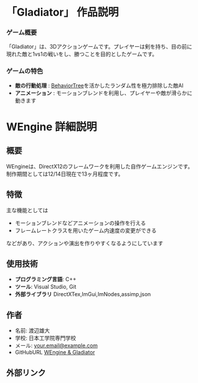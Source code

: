 # 「Gladiator」 作品説明

### ゲーム概要
「Gladiator」は、3Dアクションゲームです。プレイヤーは剣を持ち、目の前に現れた敵と1vs1の戦いをし、勝つことを目的としたゲームです。

### ゲームの特色
- **敵の行動処理** : [BehaviorTree]を活かしたランダム性を極力排除した敵AI
- **アニメーション** : モーションブレンドを利用し、プレイヤーや敵が滑らかに動きます

# WEngine 詳細説明

## 概要
WEngineは、DirectX12のフレームワークを利用した自作ゲームエンジンです。
制作期間としては12/14日現在で13ヶ月程度です。

## 特徴
主な機能としては
- モーションブレンドなどアニメーションの操作を行える
- フレームレートクラスを用いたゲーム内速度の変更ができる

などがあり、アクションや演出を作りやすくなるようにしています

## 使用技術
- **プログラミング言語**: C++
- **ツール**: Visual Studio, Git
- **外部ライブラリ** DirectXTex,ImGui,ImNodes,assimp,json


## 作者
- 名前: 渡辺雄大
- 学校: 日本工学院専門学校
- メール: your.email@example.com
-  GitHubURL [WEngine & Gladiator](https://github.com/canon1002/WEngine)

## 外部リンク
[BehaviorTree]:(https://github.com/canon1002/WEngine/blob/master/App/AI/BehaviorTree/IBehavior.h)
